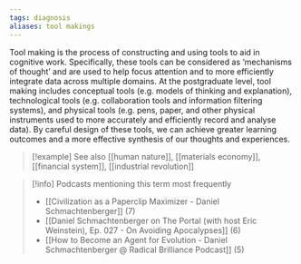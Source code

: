 ```yaml
---
tags: diagnosis
aliases: tool makings
---
```


Tool making is the process of constructing and using tools to aid in cognitive work. Specifically, these tools can be considered as ‘mechanisms of thought’ and are used to help focus attention and to more efficiently integrate data across multiple domains. At the postgraduate level, tool making includes conceptual tools (e.g. models of thinking and explanation), technological tools (e.g. collaboration tools and information filtering systems), and physical tools (e.g. pens, paper, and other physical instruments used to more accurately and efficiently record and analyse data). By careful design of these tools, we can achieve greater learning outcomes and a more effective synthesis of our thoughts and experiences.

> [!example] See also
> [[human nature]], [[materials economy]], [[financial system]], [[industrial revolution]]

> [!info] Podcasts mentioning this term most frequently
> * [[Civilization as a Paperclip Maximizer - Daniel Schmachtenberger]] (7)
> * [[Daniel Schmachtenberger on The Portal (with host Eric Weinstein), Ep. 027 - On Avoiding Apocalypses]] (6)
> * [[How to Become an Agent for Evolution - Daniel Schmachtenberger @ Radical Brilliance Podcast]] (5)